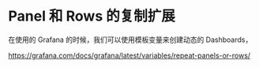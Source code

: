 # Panel 和 Rows 的复制扩展

在使用的 Grafana 的时候，我们可以使用模板变量来创建动态的 Dashboards，

https://grafana.com/docs/grafana/latest/variables/repeat-panels-or-rows/